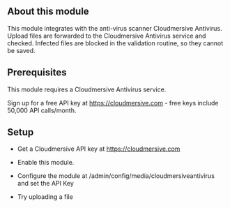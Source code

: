 About this module
-----------------

This module integrates with the anti-virus scanner Cloudmersive Antivirus.
Upload files are forwarded to the Cloudmersive Antivirus service and checked. Infected files
are blocked in the validation routine, so they cannot be saved.


Prerequisites
-------------

This module requires a Cloudmersive Antivirus service.

Sign up for a free API key at https://cloudmersive.com - free keys include 50,000 API calls/month.


Setup
-----

- Get a Cloudmersive API key at https://cloudmersive.com

- Enable this module.

- Configure the module at /admin/config/media/cloudmersiveantivirus and set the API Key

- Try uploading a file